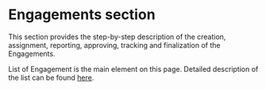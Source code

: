 # Engagements section

This section provides the step-by-step description of the creation, assignment, reporting, approving, tracking and finalization of the Engagements.

List of Engagement is the main element on this page. Detailed description of the list can be found [here](list-of-engagements.md).

